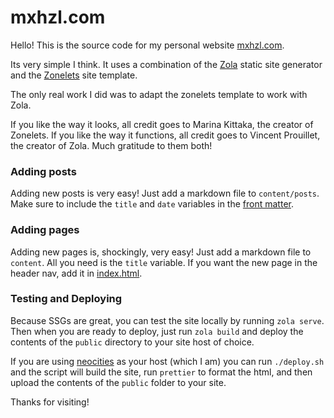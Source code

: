 # mxhzl.com

Hello! This is the source code for my personal website [mxhzl.com](https://mxhzl.com).

Its very simple I think. It uses a combination of the [Zola](https://www.getzola.org/) static site generator and the [Zonelets](https://zonelets.net/) site template.

The only real work I did was to adapt the zonelets template to work with Zola.

If you like the way it looks, all credit goes to Marina Kittaka, the creator of Zonelets. If you like the way it functions, all credit goes to Vincent Prouillet, the creator of Zola. Much gratitude to them both!

### Adding posts

Adding new posts is very easy! Just add a markdown file to `content/posts`. Make sure to include the `title` and `date` variables in the [front matter](https://www.getzola.org/documentation/content/page/#front-matter).

### Adding pages

Adding new pages is, shockingly, very easy! Just add a markdown file to `content`. All you need is the `title` variable. If you want the new page in the header nav, add it in [index.html](https://git.mxhzl.com/mxhzl/mxhzl.com/src/branch/main/templates/index.html).

### Testing and Deploying

Because SSGs are great, you can test the site locally by running `zola serve`. Then when you are ready to deploy, just run `zola build` and deploy the contents of the `public` directory to your site host of choice.

If you are using [neocities](https://neocities.org) as your host (which I am) you can run `./deploy.sh` and the script will build the site, run `prettier` to format the html, and then upload the contents of the `public` folder to your site.

Thanks for visiting! 